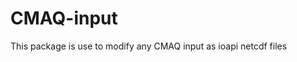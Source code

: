 # CMAQ-input
This package is use to modify any CMAQ input as ioapi netcdf files
<!--- comment out
## This is test
![](https://github.com/JiaoyanHuang/MOVESdata/blob/master/plots/2025_PM2.5_emission.png)
--->
